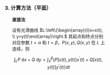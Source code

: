 <div style="float: left; width: 64%; padding: 1%;">

### 3. 计算方法（平面）

<ul>

**直接法**

设有光滑曲线 $L:\left\{\begin{array}{l}x=x(t), \\ y=y(t)\end{array}\right.$ 其起点和终点分别对应参数 $t=\alpha$ 和 $t=\beta$，$P(x, y), Q(x, y)$ 在 $L$ 上连续，则

$$
\int_{L} P \mathrm{~d} x+Q \mathrm{~d} y=\int_{x}^{\beta}\left\{P[x(t), y(t)] x^{\prime}(t)+Q[x(t), y(t)] y^{\prime}(t)\right\} \mathrm{d} t
$$
</div>
<div style="float: right; width: 26%; padding: 1%;">

</div>
<div style="clear: both;"></div>

